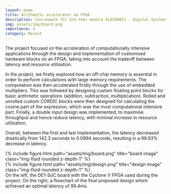 ```yaml
---
layout: page
title: Arithmetic accelerator on FPGA
description: Coursework for 3rd Year module ELEC60011 - Digital Systems Design
img: assets/img/board.png
importance: 3
category: Recent
---
```

The project focused on the acceleration of computationally intensive applications through the design and implementation of customised hardware blocks on an FPGA, taking into account the tradeoff between latency and resource utilisation.

In the project, we firstly explored how an off-chip memory is essential in order to perform calculations with large
memory requirements. The computation was then accelerated firstly through the use of embedded multipliers. This was
followed by designing custom floating point blocks for basic arithmetic operations (addition, subtraction, multiplication).
Rolled and unrolled custom CORDIC blocks were then designed for calculating the cosine part of the expression, which was
the most computational intensive part. Finally, a double input design was implemented, to maximise throughput and hence reduce latency, with minimal increase in resource utilisation.

Overall, between the first and last implementation, the latency decreased drastically from 142.3 seconds to 0.0994 seconds, resulting in a 99.93% decrease in latency.

<div class="row">
    <div class="col-sm mt-3 mt-md-0">
        {% include figure.html path="assets/img/board.png" title="board image" class="img-fluid rounded z-depth-1" %}
    </div>
    <div class="col-sm mt-3 mt-md-0">
        {% include figure.html path="assets/img/design.png" title="design image" class="img-fluid rounded z-depth-1" %}
    </div>
</div>
<div class="caption">
    On the left, the DE1-SoC board with the Cyclone V FPGA used during the project. On the right, a flowchart of the final proposed design which achieved an optimal latency of 99.4ms.
</div>

